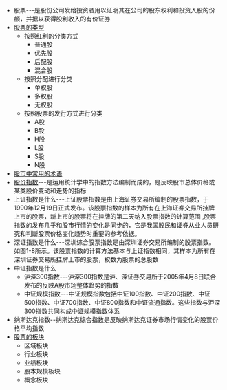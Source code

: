 * 股票---是股份公司发给投资者用以证明其在公司的股东权利和投资入股的份额，并据以获得股利收入的有价证券
* [股票的类型](https://weread.qq.com/web/reader/d43325d05e053cd436bdac8k16732dc0161679091c5aeb1)
  * 按照红利的分类方式
    * 普通股
    * 优先股
    * 后配股
    * 混合股 
  * 按照分配进行分类
    * 单权股
    * 多权股
    * 无权股  
  * 按照股票的发行方式进行分类
    * A股
    * B股
    * H股
    * L股
    * S股
    * N股
* [股市中常用的术语](https://weread.qq.com/web/reader/d43325d05e053cd436bdac8k16732dc0161679091c5aeb1)
* [股价指数](https://weread.qq.com/web/reader/d43325d05e053cd436bdac8k8f132430178f14e45fce0f7)---是运用统计学中的指数方法编制而成的，是反映股市总体价格或某类股价变动和走势的指标     
* 上证指数是什么---上证股票指数是由上海证券交易所编制的股票指数，于1990年12月19日正式发布。该股票指数的样本为所有在上海证券交易所挂牌上市的股票，新上市的股票将在挂牌的第二天纳入股票指数的计算范围 ,股票指数的发布几乎和股市行情的变化是同步的，它是我国股民和证券从业人员研究和判断股票价格变化趋势时重要的参考依据。
* 深证指数是什么---深圳综合股票指数是由深圳证券交易所编制的股票指数。如图1-8所示。该股票指数的计算方法基本与上证指数相同，其样本为所有在深圳证券交易所挂牌上市的股票，权数为股票的总股数
* 中证指数是什么
  * 沪深300指数---沪深300指数是沪、深证券交易所于2005年4月8日联合发布的反映A股市场整体趋势的指数
  * 中证规模指数---中证规模指数包括中证100指数、中证200指数、中证500指数、中证700指数、中证800指数和中证流通指数。这些指数与沪深300指数共同构成中证规模指数体系
* 纳斯达克指数--纳斯达克综合指数是反映纳斯达克证券市场行情变化的股票价格平均指数
* [股票的板块](https://weread.qq.com/web/reader/d43325d05e053cd436bdac8kc9f326d018c9f0f895fb5e4)
  * 区域板块
  * 行业板块
  * 业绩板块
  * 股本规模板块
  * 概念板块 

